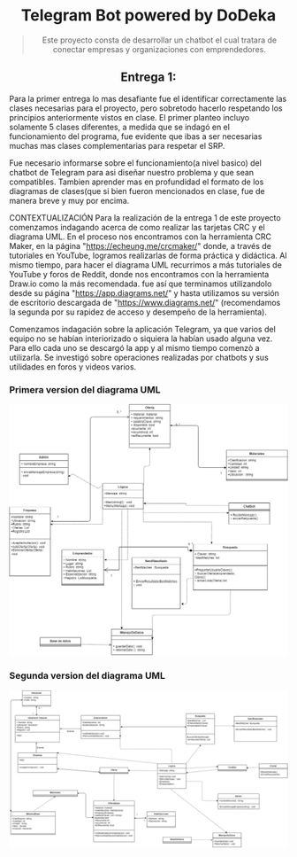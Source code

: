 <h1 align="center">
  Telegram Bot powered by DoDeka
</h1>

<blockquote>
  <p align="center">
Este proyecto consta de desarrollar un chatbot el cual tratara de conectar empresas y organizaciones con emprendedores.
  </p>
</blockquote>

<h2 align="center">
Entrega 1:
</h2>

  Para la primer entrega lo mas desafiante fue el identificar correctamente las clases necesarias para el proyecto, pero sobretodo hacerlo respetando los principios anteriormente vistos en clase. El primer planteo incluyo solamente 5 clases diferentes, a medida que se indagó en el funcionamiento del programa, fue evidente que ibas a ser necesarias muchas mas clases complementarias para respetar el SRP.
  
  Fue necesario informarse sobre el funcionamiento(a nivel basico) del chatbot de Telegram para asi diseñar nuestro problema y que sean compatibles.
  Tambien aprender mas en profundidad el formato de los diagramas de clases(que si bien fueron mencionados en clase, fue de manera breve y muy por encima.
 
CONTEXTUALIZACIÓN
  Para la realización de la entrega 1 de este proyecto comenzamos indagando acerca de como realizar las tarjetas CRC y el diagrama UML. En el proceso nos encontramos con la herramienta CRC Maker, en la página "https://echeung.me/crcmaker/" donde, a través de tutoriales en YouTube, logramos realizarlas de forma práctica y didáctica. Al mismo tiempo, para hacer el diagrama UML recurrimos a más tutoriales de YouTube y foros de Reddit, donde nos encontramos con la herramienta Draw.io como la más recomendada. fue así que terminamos utilizandolo desde su página "https://app.diagrams.net/" y hasta utilizamos su versión de escritorio descargada de "https://www.diagrams.net/" (recomendamos la segunda por su rapidez de acceso y desempeño de la herramienta).
  
  Comenzamos indagación sobre la aplicación Telegram, ya que varios del equipo no se habían interiorizado o siquiera la habían usado alguna vez. Para ello cada uno se descargó la app y al mismo tiempo comenzò a utilizarla. Se investigó sobre operaciones realizadas por chatbots y sus utilidades en foros y videos varios.

<h3>Primera version del diagrama UML</h3>

<img src = "docs\UML diagram PROJECT FINAL VERSION.png">

<h3>Segunda version del diagrama UML</h3>

<img src ="docs\TelegramBotUML version 2.png">
